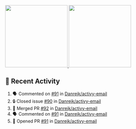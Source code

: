 <a href="https://github.com/anuraghazra/github-readme-stats">
  <img height=200 src="https://readme-stats-danrejk.vercel.app/api?username=Danrejk&theme=github_dark&border_color=3d444d&count_private=true" />
</a>
<a href="https://github.com/anuraghazra/github-readme-stats">
  <img height=200 src="https://readme-stats-danrejk.vercel.app/api/top-langs/?username=Danrejk&layout=donut&theme=github_dark&border_color=3d444d&count_private=true" />
</a>

## 🚀 Recent Activity  
<!--START_SECTION:activity-->
1. 🗣 Commented on [#91](https://github.com/Danrejk/activy-email/pull/91#issuecomment-2822058730) in [Danrejk/activy-email](https://github.com/Danrejk/activy-email)
2. 🔒 Closed issue [#90](https://github.com/Danrejk/activy-email/issues/90) in [Danrejk/activy-email](https://github.com/Danrejk/activy-email)
3. 🎉 Merged PR [#92](https://github.com/Danrejk/activy-email/pull/92) in [Danrejk/activy-email](https://github.com/Danrejk/activy-email)
4. 🗣 Commented on [#91](https://github.com/Danrejk/activy-email/pull/91#issuecomment-2819571582) in [Danrejk/activy-email](https://github.com/Danrejk/activy-email)
5. 💪 Opened PR [#91](https://github.com/Danrejk/activy-email/pull/91) in [Danrejk/activy-email](https://github.com/Danrejk/activy-email)
<!--END_SECTION:activity-->
